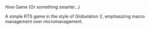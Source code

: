 Hive Game
(Or something smarter...)


A simple RTS game in the style of Globulation 2, emphasizing macro management
over micromanagement.
